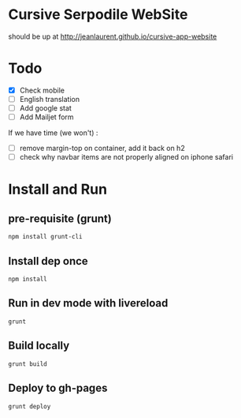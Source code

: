 # Cursive Serpodile WebSite

should be up at http://jeanlaurent.github.io/cursive-app-website

# Todo

  * [X] Check mobile 
  * [ ] English translation
  * [ ] Add google stat
  * [ ] Add Mailjet form
  
If we have time (we won't) :

  * [ ] remove margin-top on container, add it back on h2
  * [ ] check why navbar items are not properly aligned on iphone safari 

# Install and Run

## pre-requisite (grunt)
```
npm install grunt-cli
```

## Install dep once
```
npm install
````

## Run in dev mode with livereload
```
grunt
```

## Build locally
```
grunt build
```

## Deploy to gh-pages
```
grunt deploy
````
